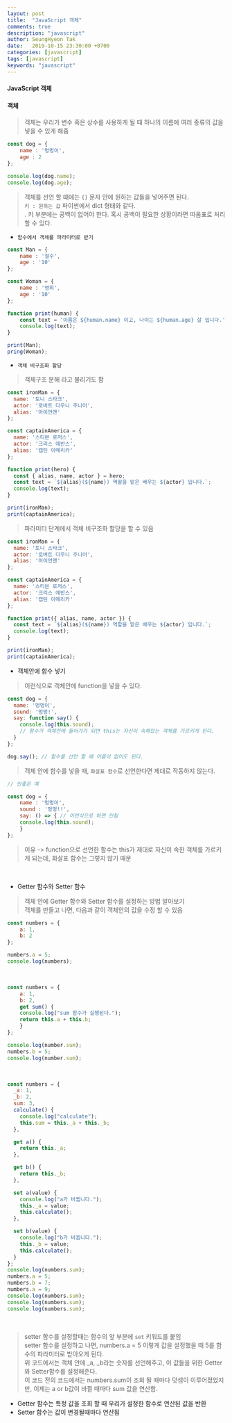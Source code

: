 ```yaml
---
layout: post
title:  "JavaScript 객체"
comments: true
description: "javascript"
author: SeungHyeon Tak
date:   2019-10-15 23:30:00 +0700
categories: [javascript]
tags: [javascript]
keywords: "javascript"
---
```

#### JavaScript 객체

#### 객체
> 객체는 우리가 변수 혹은 상수를 사용하게 될 때 하나의 이름에 여러 종류의 값을 넣을 수 있게 해줌 <br>

```javascript
const dog = {
	name : '멍멍이',
	age : 2
};

console.log(dog.name);
console.log(dog.age);
```

> 객체를 선언 할 떄에는 `{}` 문자 안에 원하는 값들을 넣어주면 된다. <br>
> `키 : 원하는 값` 파이썬에서 dict 형태와 같다. <br>.
> 키 부분에는 공백이 없어야 한다. 혹시 공백이 필요한 상황이라면 따옴표로 처리 할 수 있다. <br>

* `함수에서 객체를 파라미터로 받기`

```javascript
const Man = {
	name : '철수',
	age : '10'
};

const Woman = {
	name : '영희',
	age : '10'
};

function print(human) {
	const text = '이름은 ${human.name} 이고, 나이는 ${human.age} 살 입니다.';
	console.log(text);
}

print(Man);
pring(Woman);
```

* `객체 비구조화 할당`

> 객체구조 분해 라고 불리기도 함

```javascript
const ironMan = {
  name: '토니 스타크',
  actor: '로버트 다우니 주니어',
  alias: '아이언맨'
};

const captainAmerica = {
  name: '스티븐 로저스',
  actor: '크리스 에반스',
  alias: '캡틴 아메리카'
};

function print(hero) {
  const { alias, name, actor } = hero;
  const text = `${alias}(${name}) 역할을 맡은 배우는 ${actor} 입니다.`;
  console.log(text);
}

print(ironMan);
print(captainAmerica);
```

> 파라미터 단계에서 객체 비구조화 할당을 할 수 있음

```javascript
const ironMan = {
  name: '토니 스타크',
  actor: '로버트 다우니 주니어',
  alias: '아이언맨'
};

const captainAmerica = {
  name: '스티븐 로저스',
  actor: '크리스 에반스',
  alias: '캡틴 아메리카'
};

function print({ alias, name, actor }) {
  const text = `${alias}(${name}) 역할을 맡은 배우는 ${actor} 입니다.`;
  console.log(text);
}

print(ironMan);
print(captainAmerica);
```

* 객체안에 함수 넣기
> 이런식으로 객체안에 function을 넣을 수 있다.

```javascript
const dog = {
  name: '멍멍이',
  sound: '멍멍!',
  say: function say() {
    console.log(this.sound);
    // 함수가 객체안에 들어가가 되면 this는 자신이 속해있는 객체를 가르키게 된다.
  }
};

dog.say(); // 함수를 선언 할 때 이름이 없어도 된다.
```

> 객체 안에 함수를 넣을 때, `화살표 함수`로 선언한다면 제대로 작동하지 않는다.

```javascript
// 안좋은 예

const dog = {
    name : '멍멍이',
    sound : '멍멍!!',
    say: () => { // 이런식으로 하면 안됨
	console.log(this.sound);
    }
};
```

> 이유 -> function으로 선언한 함수는 this가 제대로 자신이 속한 객체를 가르키게 되는데, 화살표 함수는 그렇지 않기 때문

<br>

* Getter 함수와 Setter 함수

> 객체 안에 Getter 함수와 Setter 함수를 설정하는 방법 알아보기 <br>
> 객체를 만들고 나면, 다음과 같이 객체안의 값을 수정 할 수 있음

```javascript
const numbers = {
    a: 1,
    b: 2
};

numbers.a = 5;
console.log(numbers);
```

<br>

```javascript
const numbers = {
    a: 1,
    b: 2,
    get sum() {
	console.log("sum 함수가 실행된다.");
	return this.a + this.b;
    }
};

console.log(number.sum);
numbers.b = 5;
console.log(number.sum);
```

<br>

```javascript
const numbers = {
  _a: 1,
  _b: 2,
  sum: 3,
  calculate() {
    console.log("calculate");
    this.sum = this._a + this._b;
  },

  get a() {
    return this._a;
  },

  get b() {
    return this._b;
  },

  set a(value) {
    console.log("a가 바뀝니다.");
    this._a = value;
    this.calculate();
  },

  set b(value) {
    console.log("b가 바뀝니다.");
    this._b = value;
    this.calculate();
  }
};
console.log(numbers.sum);
numbers.a = 5;
numbers.b = 7;
numbers.a = 9;
console.log(numbers.sum);
console.log(numbers.sum);
console.log(numbers.sum);

```

<br>

> setter 함수를 설정할때는 함수의 앞 부분에 `set` 키워드를 붙임 <br>
> setter 함수를 설정하고 나면, numbers.a = 5 이렇게 값을 설정했을 때 5를 함수의 파라미터로 받아오게 된다. <br>
> 위 코드에서는 객체 안에 _a, _b라는 숫자를 선언해주고, 이 값들을 위한 Getter와 Setter함수를 설정해준다. <br>
> 이 코드 전의 코드에서는 numbers.sum이 조회 될 때마다 덧셈이 이루어졌었지만, 이제는 a or b값이 바뀔 때마다 sum 값을 연산함. <br>

* Getter 함수는 특정 값을 조회 할 때 우리가 설정한 함수로 연산된 값을 반환
* Setter 함수는 값이 변경될때마다 연산됨

